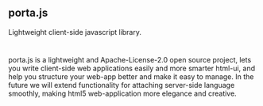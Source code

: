 ## porta.js
Lightweight client-side javascript library. 
# 
porta.js is a lightweight and Apache-License-2.0 open source project, lets you write client-side web applications easily and more smarter html-ui, and help you structure your web-app better and make it easy to manage. In the future we will extend functionality for attaching server-side language smoothly, making html5 web-application more elegance and creative.
